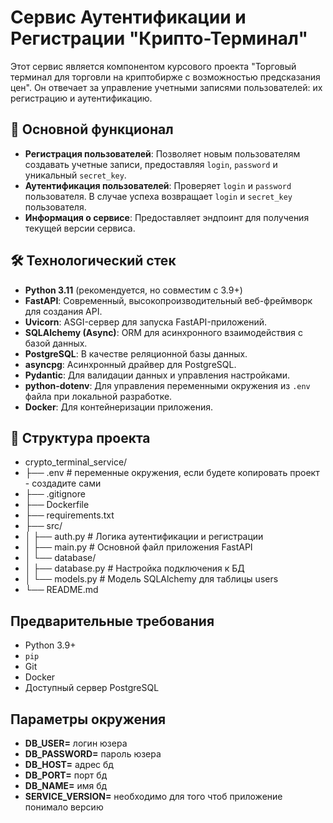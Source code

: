 # Сервис Аутентификации и Регистрации "Крипто-Терминал"

Этот сервис является компонентом курсового проекта "Торговый терминал для торговли на криптобирже с возможностью предсказания цен". Он отвечает за управление учетными записями пользователей: их регистрацию и аутентификацию.

## 🌟 Основной функционал

*   **Регистрация пользователей**: Позволяет новым пользователям создавать учетные записи, предоставляя `login`, `password` и уникальный `secret_key`.
*   **Аутентификация пользователей**: Проверяет `login` и `password` пользователя. В случае успеха возвращает `login` и `secret_key` пользователя.
*   **Информация о сервисе**: Предоставляет эндпоинт для получения текущей версии сервиса.


## 🛠️ Технологический стек

*   **Python 3.11** (рекомендуется, но совместим с 3.9+)
*   **FastAPI**: Современный, высокопроизводительный веб-фреймворк для создания API.
*   **Uvicorn**: ASGI-сервер для запуска FastAPI-приложений.
*   **SQLAlchemy (Async)**: ORM для асинхронного взаимодействия с базой данных.
*   **PostgreSQL**: В качестве реляционной базы данных.
*   **asyncpg**: Асинхронный драйвер для PostgreSQL.
*   **Pydantic**: Для валидации данных и управления настройками.
*   **python-dotenv**: Для управления переменными окружения из `.env` файла при локальной разработке.
*   **Docker**: Для контейнеризации приложения.

## 📁 Структура проекта

*   crypto_terminal_service/
*   ├── .env # переменные окружения, если будете копировать проект - создадите сами
*   ├── .gitignore
*   ├── Dockerfile
*   ├── requirements.txt
*   ├── src/
*   │  ├── auth.py # Логика аутентификации и регистрации
*   │  ├── main.py # Основной файл приложения FastAPI
*   │  └── database/
*   │     ├── database.py # Настройка подключения к БД
*   │     └── models.py # Модель SQLAlchemy для таблицы users
*   └── README.md 

## Предварительные требования

*   Python 3.9+
*   `pip`
*   Git
*   Docker
*   Доступный сервер PostgreSQL

## Параметры окружения

*   **DB_USER=** логин юзера
*   **DB_PASSWORD=** пароль юзера
*   **DB_HOST=** адрес бд
*   **DB_PORT=** порт бд
*   **DB_NAME=** имя бд
*   **SERVICE_VERSION=** необходимо для того чтоб приложение понимало версию
